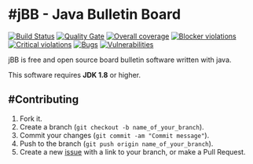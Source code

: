 #jBB - Java Bulletin Board
=================================
[![Build Status](http://vps289371.ovh.net:8000/buildStatus/icon?job=jBB-build-feature_session-managment_0.8.0_20170315)](http://vps289371.ovh.net:8000/job/jBB-build-feature_session-managment_0.8.0_20170315/) 
[![Quality Gate](http://vps289371.ovh.net:9000/api/badges/gate?key=org.jbb:jbb-parent:DEV-SNAPSHOT)](http://vps289371.ovh.net:9000/dashboard?id=org.jbb%3Ajbb-parent%3A0.8.0-session-managment-SNAPSHOT)
[![Overall coverage](http://vps289371.ovh.net:9000/api/badges/measure?key=org.jbb:jbb-parent:0.8.0-session-managment-SNAPSHOT&metric=coverage&blinking=true)](http://vps289371.ovh.net:9000/dashboard?id=org.jbb%3Ajbb-parent%3A0.8.0-session-managment-SNAPSHOT) 
[![Blocker violations](http://vps289371.ovh.net:9000/api/badges/measure?key=org.jbb:jbb-parent:0.8.0-session-managment-SNAPSHOT&metric=blocker_violations&blinking=true)](http://vps289371.ovh.net:9000/dashboard?id=org.jbb%3Ajbb-parent%3A0.8.0-session-managment-SNAPSHOT) 
[![Critical violations](http://vps289371.ovh.net:9000/api/badges/measure?key=org.jbb:jbb-parent:0.8.0-session-managment-SNAPSHOT&metric=critical_violations&blinking=true)](http://vps289371.ovh.net:9000/dashboard?id=org.jbb%3Ajbb-parent%3A0.8.0-session-managment-SNAPSHOT) 
[![Bugs](http://vps289371.ovh.net:9000/api/badges/measure?key=org.jbb:jbb-parent:0.8.0-session-managment-SNAPSHOT&metric=bugs&blinking=true)](http://vps289371.ovh.net:9000/dashboard?id=org.jbb%3Ajbb-parent%3A0.8.0-session-managment-SNAPSHOT) 
[![Vulnerabilities](http://vps289371.ovh.net:9000/api/badges/measure?key=org.jbb:jbb-parent:0.8.0-session-managment-SNAPSHOT&metric=vulnerabilities&blinking=true)](http://vps289371.ovh.net:9000/dashboard?id=org.jbb%3Ajbb-parent%3A0.8.0-session-managment-SNAPSHOT)


jBB is free and open source board bulletin software written with java.


This software requires **JDK 1.8** or higher.

#Contributing
------------

1. Fork it.
2. Create a branch (`git checkout -b name_of_your_branch`).
3. Commit your changes (`git commit -am "Commit message"`).
4. Push to the branch (`git push origin name_of_your_branch`).
5. Create a new [issue](https://github.com/jbb-project/jbb/issues/new) with a link to your branch, or make a Pull Request.
